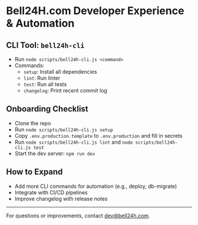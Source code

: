 # Bell24H.com Developer Experience & Automation

## CLI Tool: `bell24h-cli`
- Run `node scripts/bell24h-cli.js <command>`
- Commands:
  - `setup`: Install all dependencies
  - `lint`: Run linter
  - `test`: Run all tests
  - `changelog`: Print recent commit log

## Onboarding Checklist
- Clone the repo
- Run `node scripts/bell24h-cli.js setup`
- Copy `.env.production.template` to `.env.production` and fill in secrets
- Run `node scripts/bell24h-cli.js lint` and `node scripts/bell24h-cli.js test`
- Start the dev server: `npm run dev`

## How to Expand
- Add more CLI commands for automation (e.g., deploy, db-migrate)
- Integrate with CI/CD pipelines
- Improve changelog with release notes

---
For questions or improvements, contact dev@bell24h.com.
